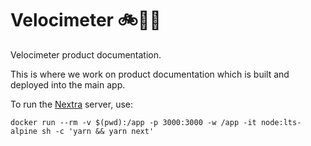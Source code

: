 # Velocimeter 🚲💨📃

Velocimeter product documentation.

This is where we work on product documentation which is built and deployed
into the main app.

To run the [Nextra](https://nextra.vercel.app) server, use:
```
docker run --rm -v $(pwd):/app -p 3000:3000 -w /app -it node:lts-alpine sh -c 'yarn && yarn next'
```
